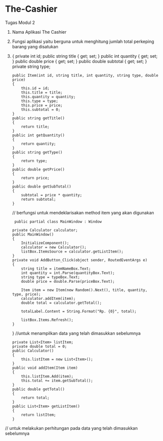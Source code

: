 # The-Cashier
Tugas Modul 2
1.  Nama Aplikasi The Cashier
2.  Fungsi aplikasi yaitu berguna untuk menghitung jumlah total perkeping barang yang disatukan
3.  {
        private int id;
        public string title { get; set; }
        public int quantity { get; set; }
        public double price { get; set; }
        public double subtotal { get; set; }
        private string type;

        public Item(int id, string title, int quantity, string type, double price)
        {
            this.id = id;
            this.title = title;
            this.quantity = quantity;
            this.type = type;
            this.price = price;
            this.subtotal = 0;
        }
        public string getTitle()
        {
            return title;
        }
        public int getQuantity()
        {
            return quantity;
        }
        public string getType()
        {
            return type;
        }
        public double getPrice()
        {
            return price;
        }
        public double getSubTotal()
        {
            subtotal = price * quantity;
            return subtotal;
        }  
        
       // berfungsi untuk mendeklarisakan method item yang akan digunakan
        
         public partial class MainWindow : Window
    
        private Calculator calculator;
        public MainWindow()
        {
            InitializeComponent();
            calculator = new Calculator();
            listBox.ItemsSource = calculator.getListItem();
        }
        private void AddButton_Click(object sender, RoutedEventArgs e)
        {
            string title = itemNameBox.Text;
            int quantity = int.Parse(quantityBox.Text);
            string type = typeBox.Text;
            double price = double.Parse(priceBox.Text);

            Item item = new Item(new Random().Next(), title, quantity, type, price);
            calculator.addItem(item);
            double total = calculator.getTotal();

            totalLabel.Content = String.Format("Rp. {0}", total);

            listBox.Items.Refresh();
        }
    }
        //untuk menampilkan data yang telah dimasukkan sebelumnya
         
    
        private List<Item> listItem;
        private double total = 0;
        public Calculator()
        {
            this.listItem = new List<Item>();
        }
        public void addItem(Item item)
        {
            this.listItem.Add(item);
            this.total += item.getSubTotal();
        }
        public double getTotal()
        {
            return total;
        }
        public List<Item> getListItem()
        {
            return listItem;
        }
    
 // untuk melakukan perhitungan pada data yang telah dimasukkan sebelumnya
        
        
